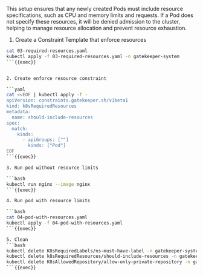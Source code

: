 This setup ensures that any newly created Pods must include resource specifications, such as CPU and memory limits and requests. If a Pod does not specify these resources, it will be denied admission to the cluster, helping to manage resource allocation and prevent resource exhaustion.

1. Create a Constraint Template that enforce resources
```bash
cat 03-required-resources.yaml
kubectl apply -f 03-required-resources.yaml -n gatekeeper-system
```{{exec}}


2. Create enforce resource constraint

```yaml
cat <<EOF | kubectl apply -f -
apiVersion: constraints.gatekeeper.sh/v1beta1
kind: k8sRequiredResources
metadata:
  name: should-include-resources
spec:
  match:
    kinds:
      - apiGroups: [""]
        kinds: ["Pod"]
EOF
```{{exec}}

3. Run pod without resource limits

```bash
kubectl run nginx --image nginx
```{{exec}}

4. Run pod with resource limits

```bash
cat 04-pod-with-resources.yaml
kubectl apply -f 04-pod-with-resources.yaml
```{{exec}}

5. Clean
```bash
kubectl delete K8sRequiredLabels/ns-must-have-label -n gatekeeper-system
kubectl delete k8sRequiredResources/should-include-resources -n gatekeeper-system
kubectl delete K8sAllowedRepository/allow-only-private-repository -n gatekeeper-system
```{{exec}}
